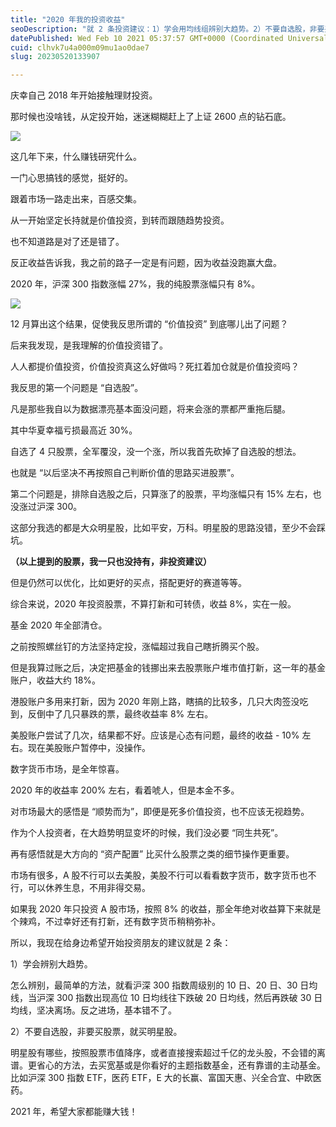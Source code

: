 ```yaml
---
title: "2020 年我的投资收益"
seoDescription: "就 2 条投资建议：1）学会用均线组辨别大趋势。2）不要自选股，非要买股票，就买明星股。"
datePublished: Wed Feb 10 2021 05:37:57 GMT+0000 (Coordinated Universal Time)
cuid: clhvk7u4a000m09mu1ao0dae7
slug: 20230520133907

---
```


庆幸自己 2018 年开始接触理财投资。

那时候也没啥钱，从定投开始，迷迷糊糊赶上了上证 2600 点的钻石底。

![](https://cdn.hashnode.com/res/hashnode/image/upload/v1684561000643/cac2b06a-ddcf-4a48-bdaa-58da72c021b1.jpeg)

这几年下来，什么赚钱研究什么。

一门心思搞钱的感觉，挺好的。

跟着市场一路走出来，百感交集。

从一开始坚定长持就是价值投资，到转而跟随趋势投资。

也不知道路是对了还是错了。

反正收益告诉我，我之前的路子一定是有问题，因为收益没跑赢大盘。

2020 年，沪深 300 指数涨幅 27%，我的纯股票涨幅只有 8%。

![](https://cdn.hashnode.com/res/hashnode/image/upload/v1684561018463/7bbd6348-d967-43ab-80fd-388ea728d9ae.jpeg)

12 月算出这个结果，促使我反思所谓的 “价值投资” 到底哪儿出了问题？

后来我发现，是我理解的价值投资错了。

人人都提价值投资，价值投资真这么好做吗？死扛着加仓就是价值投资吗？

我反思的第一个问题是 “自选股”。

凡是那些我自以为数据漂亮基本面没问题，将来会涨的票都严重拖后腿。

其中华夏幸福亏损最高近 30%。

自选了 4 只股票，全军覆没，没一个涨，所以我首先砍掉了自选股的想法。

也就是 “以后坚决不再按照自己判断价值的思路买进股票”。

第二个问题是，排除自选股之后，只算涨了的股票，平均涨幅只有 15% 左右，也没涨过沪深 300。

这部分我选的都是大众明星股，比如平安，万科。明星股的思路没错，至少不会踩坑。

**（以上提到的股票，我一只也没持有，非投资建议）**

但是仍然可以优化，比如更好的买点，搭配更好的赛道等等。

综合来说，2020 年投资股票，不算打新和可转债，收益 8%，实在一般。

基金 2020 年全部清仓。

之前按照螺丝钉的方法坚持定投，涨幅超过我自己瞎折腾买个股。

但是我算过账之后，决定把基金的钱挪出来去股票账户堆市值打新，这一年的基金账户，收益大约 18%。

港股账户多用来打新，因为 2020 年刚上路，瞎搞的比较多，几只大肉签没吃到，反倒中了几只暴跌的票，最终收益率 8% 左右。

美股账户尝试了几次，结果都不好。应该是心态有问题，最终的收益 - 10% 左右。现在美股账户暂停中，没操作。

数字货币市场，是全年惊喜。

2020 年的收益率 200% 左右，看着唬人，但是本金不多。

对市场最大的感悟是 “顺势而为”，即便是死多价值投资，也不应该无视趋势。

作为个人投资者，在大趋势明显变坏的时候，我们没必要 “同生共死”。

再有感悟就是大方向的 “资产配置” 比买什么股票之类的细节操作更重要。

市场有很多，A 股不行可以去美股，美股不行可以看看数字货币，数字货币也不行，可以休养生息，不用非得交易。

如果我 2020 年只投资 A 股市场，按照 8% 的收益，那全年绝对收益算下来就是个辣鸡，不过幸好还有打新，还有数字货币稍稍弥补。

所以，我现在给身边希望开始投资朋友的建议就是 2 条：

1）学会辨别大趋势。

怎么辨别，最简单的方法，就看沪深 300 指数周级别的 10 日、20 日、30 日均线，当沪深 300 指数出现高位 10 日均线往下跌破 20 日均线，然后再跌破 30 日均线，坚决离场。反之进场，基本错不了。

2）不要自选股，非要买股票，就买明星股。

明星股有哪些，按照股票市值降序，或者直接搜索超过千亿的龙头股，不会错的离谱。更省心的方法，去买宽基或是你看好的主题指数基金，还有靠谱的主动基金。比如沪深 300 指数 ETF，医药 ETF，E 大的长赢、富国天惠、兴全合宜、中欧医药。

2021 年，希望大家都能赚大钱！